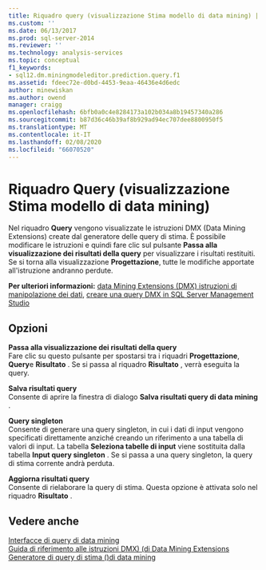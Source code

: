 ```yaml
---
title: Riquadro query (visualizzazione Stima modello di data mining) | Microsoft Docs
ms.custom: ''
ms.date: 06/13/2017
ms.prod: sql-server-2014
ms.reviewer: ''
ms.technology: analysis-services
ms.topic: conceptual
f1_keywords:
- sql12.dm.miningmodeleditor.prediction.query.f1
ms.assetid: fdeec72e-d0bd-4453-9eaa-46436e4d6edc
author: minewiskan
ms.author: owend
manager: craigg
ms.openlocfilehash: 6bfb0a0c4e8284173a102b034a8b19457340a286
ms.sourcegitcommit: b87d36c46b39af8b929ad94ec707dee8800950f5
ms.translationtype: MT
ms.contentlocale: it-IT
ms.lasthandoff: 02/08/2020
ms.locfileid: "66070520"
---
```

# <a name="query-pane-mining-model-prediction-view"></a>Riquadro Query (visualizzazione Stima modello di data mining)
  Nel riquadro **Query** vengono visualizzate le istruzioni DMX (Data Mining Extensions) create dal generatore delle query di stima. È possibile modificare le istruzioni e quindi fare clic sul pulsante **Passa alla visualizzazione dei risultati della query** per visualizzare i risultati restituiti. Se si torna alla visualizzazione **Progettazione**, tutte le modifiche apportate all'istruzione andranno perdute.  
  
 **Per ulteriori informazioni:** [data Mining Extensions &#40;DMX&#41; istruzioni di manipolazione dei dati](/sql/dmx/dmx-statements-data-manipulation), [creare una query DMX in SQL Server Management Studio](data-mining/create-a-dmx-query-in-sql-server-management-studio.md)  
  
## <a name="options"></a>Opzioni  
 **Passa alla visualizzazione dei risultati della query**  
 Fare clic su questo pulsante per spostarsi tra i riquadri **Progettazione**, **Query**e **Risultato** . Se si passa al riquadro **Risultato** , verrà eseguita la query.  
  
 **Salva risultati query**  
 Consente di aprire la finestra di dialogo **Salva risultati query di data mining** .  
  
 **Query singleton**  
 Consente di generare una query singleton, in cui i dati di input vengono specificati direttamente anziché creando un riferimento a una tabella di valori di input. La tabella **Seleziona tabelle di input** viene sostituita dalla tabella **Input query singleton** . Se si passa a una query singleton, la query di stima corrente andrà perduta.  
  
 **Aggiorna risultati query**  
 Consente di rielaborare la query di stima. Questa opzione è attivata solo nel riquadro **Risultato** .  
  
## <a name="see-also"></a>Vedere anche  
 [Interfacce di query di data mining](data-mining/data-mining-query-tools.md)   
 [Guida di riferimento alle istruzioni DMX&#41; &#40;di Data Mining Extensions](/sql/dmx/data-mining-extensions-dmx-statements)   
 [Generatore di query di stima &#40;&#41;di data mining](prediction-query-builder-data-mining.md)  
  
  
